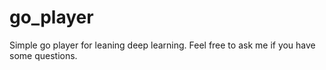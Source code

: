 # go_player
Simple go player for leaning deep learning. Feel free to ask me if you have some questions.
